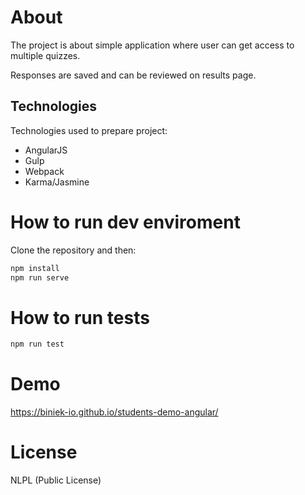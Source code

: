 About
=====

The project is about simple application where user can get access to multiple quizzes.

Responses are saved and can be reviewed on results page.

Technologies
------------

Technologies used to prepare project:
* AngularJS
* Gulp
* Webpack
* Karma/Jasmine
 
How to run dev enviroment
=========================

Clone the repository and then:

```bash
npm install
npm run serve
```

How to run tests
================

```bash
npm run test
```

Demo
====

https://biniek-io.github.io/students-demo-angular/

License
=======
NLPL (Public License)
